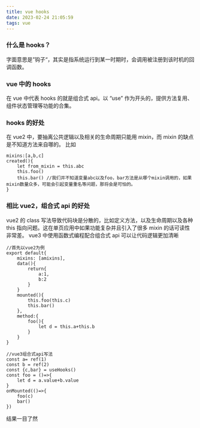 ```yaml
---
title: vue hooks
date: 2023-02-24 21:05:59
tags: vue
---
```


### 什么是 hooks？

字面意思是”钩子“，其实是指系统运行到某一时期时，会调用被注册到该时机的回调函数。

### vue 中的 hooks

在 vue 中代表 hooks 的就是组合式 api。以 “use” 作为开头的，提供方法复用、组件状态管理等功能的合集。

### hooks 的好处

在 vue2 中，要抽离公共逻辑以及相关的生命周期只能用 mixin，而 mixin 的缺点是不知道方法来自哪的。
比如

```
mixins:[a,b,c]
created(){
    let from_mixin = this.abc
    this.foo()
    this.bar() //我们并不知道变量abc以及foo，bar方法是从哪个mixin调用的，如果mixin数量众多，可能会引起变量重名等问题，那将会是可怕的。
}
```

### 相比 vue2，组合式 api 的好处

vue2 的 class 写法导致代码块是分散的，比如定义方法，以及生命周期以及各种 this 指向问题。这在单页应用中如果功能复杂并且引入了很多 mixin 的话可读性非常差。
vue3 中使用函数式编程配合组合式 api 可以让代码逻辑更加清晰

```
//首先以vue2为例
export default{
    mixins: [amixins],
    data(){
        return{
            a:1,
            b:2
        }
    }
    mounted(){
        this.foo(this.c)
        this.bar()
    },
    method:{
        foo(){
            let d = this.a+this.b
        }
    }
}
```

```
//vue3组合式api写法
const a= ref(1)
const b = ref(2)
const {c,bar} = useHooks()
const foo = ()=>{
    let d = a.value+b.value
}
onMounted(()=>{
    foo(c)
    bar()
})

```

结果一目了然
